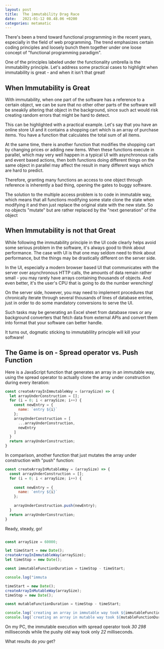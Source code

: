 ```yaml
---
layout: post
title:  The immutability Drag Race
date:   2021-01-12 08.48.06 +0200
categories: metamatic
---
```


There's been a trend toward functional programming in the recent years,
especially in the field of web programming. The trend emphasizes
certain coding principles and loosely bunch them together under one
loose concept of "functional programming paradigm".

One of the principles labeled under the functionality umbrella is
the immutability principle. Let's address some practical cases
to highlight when immutability is great - and when it isn't that great!

## When Immutability is Great

With immutability, when one part of the software
has a reference to a certain object, we can be sure that no other
other parts of the software will be sneakily altering that object
in the background, since such act would risk creating random errors
that might be hard to detect.

This can be highlighted with a practical example. Let's say that
you have an online store UI and it contains a
shopping cart which is an array of purchase items. You have
a function that calculates the total sum of all items. 

At the same time, there is another function that modifies the shopping
cart by changing prices or adding new items. When these functions
execute in parallel, which may very well happen in a typical UI
with asynchronous calls and event based actions, then both functions doing
different things on the same object in parallel may affect the result
in many different ways which are hard to predict. 

Therefore, granting many functions an access to one object through 
reference is inherently a bad thing, opening the gates to buggy software.

The solution to the multiple access problem is to code in immutable way,
which means that all functions modifying some state clone the state when
modifying it and then just replace the original state with the new 
state. So no objects "mutate" but are rather replaced by the "next
generation" of the object

## When Immutability is not that Great

While following the immutability principle in the UI code clearly
helps avoid some serious problem in the software, it's always
good to think about performance. The case with UI is that one may
seldom need to think about performance, but the things may be drastically
different on the server side.

In the UI, especially a modern browser based UI that communicates
with the server over asynchronous HTTP calls, the amounts of data 
remain rather small - you may rarely have arrays containing thousands
of objects. And even better, it's the user's CPU that is going to do
the number wrenching!

On the server side, however, you may need to implement procedures
that chronically iterate through several thousands of lines of database
entries, just in order to do some mandatory conversions to serve the UI.

Such tasks may be generating an Excel sheet from database rows or
any background converters that fetch data from external APIs and convert
them into format that your software can better handle.

It turns out, dogmatic sticking to immutablility principle will kill
your software!

## The Game is on - Spread operator vs. Push Function

Here is a JavaScript function that generates an array in an immutable way,
using the spread operator to actually clone the array under construction
during every iteration:

```JavaScript
const createArrayInImmutableWay = (arraySize) => {
  let arrayUnderConstruction = [];
  for (i = 0; i < arraySize; i++) {
    const newEntry = {
      name: `entry ${i}`
    };
    arrayUnderConstruction = [
      ...arrayUnderConstruction,
      newEntry
    ]
  }  
  return arrayUnderConstruction;
}
```

In comparison, another function that just mutates the array under construction
with "push" function:

```JavaScript
const createArrayInMutableWay = (arraySize) => {
  const arrayUnderConstruction = [];
  for (i = 0; i < arraySize; i++) {
    
    const newEntry = {
      name: `entry ${i}`
    };
  
    arrayUnderConstruction.push(newEntry);
  }  
  return arrayUnderConstruction;
}
```

Ready, steady, go!

```JavaScript

const arraySize = 60000;

let timeStart = new Date();
createArrayInImmutableWay(arraySize);
let timeStop = new Date();

const immutableFunctionDuration = timeStop - timeStart;

console.log("immuta

timeStart = new Date();
createArrayInMutableWay(arraySize);
timeStop = new Date();

const mutableFunctionDuration = timeStop - timeStart;

console.log(`creating an array in immutable way took ${immutableFunctionDuration} ms.`);
console.log(`creating an array in mutable way took ${mutableFunctionDuration} ms.`);
```

On my PC, the immutable execution with spread operator took *30 298* milliseconds
while the pushy old way took only *22* milliseconds.

What results do _you_ get?
